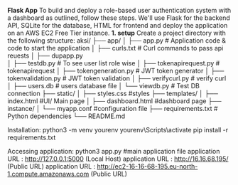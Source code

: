 **Flask App**
To build and deploy a role-based user authentication system with a dashboard as outlined, follow these steps.
We'll use Flask for the backend API, SQLite for the database, HTML for frontend and deploy the application on an AWS EC2 Free Tier instance.
**1. setup**
Create a project directory with the following structure:
aksi/
├── app/
│   ├── app.py                        # Application code & code to start the application
│   ├── curls.txt                     # Curl commands to pass api reuests
│   ├── dupapp.py                     
│   ├── testdb.py                     # To see user list role wise
│   ├── tokenapirequest.py            # tokenapirequest
│   ├── tokengeneration.py            # JWT token generator
│   ├── tokenvalidation.py            # JWT token validation
│   ├── verifycurl.py                 # verify curl
│   ├── users.db                      # users database file
│   └── viewdb.py                     # Test DB connection
├── static/
│   ├── styles.css                    #styles
├── templates/
│   ├── index.html                    #UI/ Main page
│   ├── dashboard.html                #dashboard page
├── instance/
│   └── myapp.conf                    #configuration file
├── requirements.txt                    # Python dependencies
└── README.md

Installation:
python3 -m venv yourenv
yourenv\Scripts\activate
pip install -r requirements.txt

Accessing application:
python3 app.py #main application file
application URL : http://127.0.0.1:5000 (Local Host)
application URL : http://16.16.68.195/ (Public URL) 
application URL : http://ec2-16-16-68-195.eu-north-1.compute.amazonaws.com (Public URL) 






